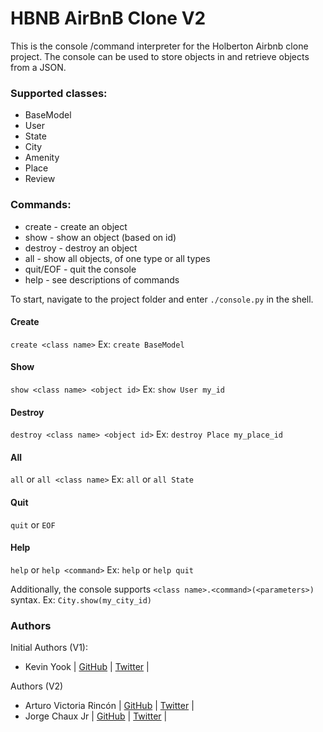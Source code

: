 # HBNB AirBnB Clone V2

This is the console /command interpreter for the Holberton Airbnb clone project. The console can be used to store objects in and retrieve objects from a JSON.

### Supported classes:
* BaseModel
* User
* State
* City
* Amenity
* Place
* Review

### Commands:
* create - create an object
* show - show an object (based on id)
* destroy - destroy an object
* all - show all objects, of one type or all types
* quit/EOF - quit the console
* help - see descriptions of commands

To start, navigate to the project folder and enter `./console.py` in the shell.

#### Create
`create <class name>`
Ex:
`create BaseModel`

#### Show
`show <class name> <object id>`
Ex:
`show User my_id`

#### Destroy
`destroy <class name> <object id>`
Ex:
`destroy Place my_place_id`

#### All
`all` or `all <class name>`
Ex:
`all` or `all State`

#### Quit
`quit` or `EOF`

#### Help
`help` or `help <command>`
Ex:
`help` or `help quit`

Additionally, the console supports `<class name>.<command>(<parameters>)` syntax.
Ex:
`City.show(my_city_id)`

### Authors
Initial Authors (V1):
* Kevin Yook | [GitHub](https://github.com/yook00627) | [Twitter](https://twitter.com/yook00627) |

Authors (V2)
* Arturo Victoria Rincón | [GitHub](https://github.com/arvicrin) | [Twitter](https://twitter.com/arvicrin) |
* Jorge Chaux Jr | [GitHub](https://github.com/jorgechauxjr) | [Twitter](https://twitter.com/jorgechauxjr) |